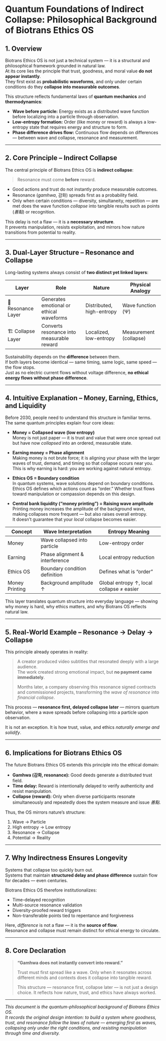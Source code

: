 # Quantum Foundations of Indirect Collapse: Philosophical Background of Biotrans Ethics OS

## 1. Overview

Biotrans Ethics OS is not just a technical system — it is a structural and philosophical framework grounded in natural law.  
At its core lies the principle that trust, goodness, and moral value **do not appear instantly**.  
They first exist as **probabilistic waveforms**, and only under certain conditions do they **collapse into measurable outcomes**.

This structure reflects fundamental laws of **quantum mechanics** and **thermodynamics**:

- **Wave before particle:** Energy exists as a distributed wave function before localizing into a particle through observation.
- **Low-entropy formation:** Order (like money or reward) is always a low-entropy state that requires energy and structure to form.
- **Phase difference drives flow:** Continuous flow depends on differences — between wave and collapse, resonance and measurement.

---

## 2. Core Principle – Indirect Collapse

The central principle of Biotrans Ethics OS is **indirect collapse**:  
> Resonance must come **before** reward.

- Good actions and trust do not instantly produce measurable outcomes.
- Resonance (*gamhwa*, 감화) spreads first as a probability field.
- Only when certain conditions — diversity, simultaneity, repetition — are met does the wave function *collapse* into tangible results such as points (*善點*) or recognition.

This delay is not a flaw — it is a **necessary structure**.  
It prevents manipulation, resists exploitation, and mirrors how nature transitions from potential to reality.

---

## 3. Dual-Layer Structure – Resonance and Collapse

Long-lasting systems always consist of **two distinct yet linked layers**:

| Layer | Role | Nature | Physical Analogy |
|-------|------|--------|------------------|
| 🌊 Resonance Layer | Generates emotional or ethical waveforms | Distributed, high-entropy | Wave function (Ψ) |
| 🏗️ Collapse Layer | Converts resonance into measurable reward | Localized, low-entropy | Measurement (collapse) |

Sustainability depends on the **difference** between them.  
If both layers become identical — same timing, same logic, same speed — the flow stops.  
Just as no electric current flows without voltage difference, **no ethical energy flows without phase difference**.

---

## 4. Intuitive Explanation – Money, Earning, Ethics, and Liquidity

Before 2030, people need to understand this structure in familiar terms.  
The same quantum principles explain four core ideas:

- **Money = Collapsed wave (low entropy)**  
  Money is not just paper — it is trust and value that were once spread out but have now *collapsed* into an ordered, measurable state.

- **Earning money = Phase alignment**  
  Making money is not brute force; it is aligning your phase with the larger waves of trust, demand, and timing so that collapse occurs near you.  
  This is why earning is hard: you are working against natural entropy.

- **Ethics OS = Boundary condition**  
  In quantum systems, wave solutions depend on boundary conditions.  
  Ethics OS defines which actions count as “order.” Whether trust flows toward manipulation or compassion depends on this design.

- **Central bank liquidity (“money printing”) = Raising wave amplitude**  
  Printing money increases the amplitude of the background wave, making collapses more frequent — but also raises overall entropy.  
  It doesn’t guarantee that your *local* collapse becomes easier.

| Concept | Wave Interpretation | Entropy Meaning |
|--------|----------------------|------------------|
| Money | Wave collapsed into particle | Low-entropy order |
| Earning | Phase alignment & interference | Local entropy reduction |
| Ethics OS | Boundary condition definition | Defines what is “order” |
| Money Printing | Background amplitude ↑ | Global entropy ↑, local collapse ≠ easier |

This layer translates quantum structure into everyday language — showing why money is hard, why ethics matters, and why Biotrans OS reflects natural law.

---

## 5. Real-World Example – Resonance → Delay → Collapse

This principle already operates in reality:

> A creator produced video subtitles that resonated deeply with a large audience.  
> The work created strong emotional impact, but **no payment came immediately**.  
>  
> Months later, a company observing this resonance signed contracts and commissioned projects, transforming the *wave of resonance* into *financial collapse*.  

This process — **resonance first, delayed collapse later** — mirrors quantum behavior, where a wave spreads before collapsing into a particle upon observation.

It is not an exception. It is how trust, value, and ethics *naturally emerge and solidify*.

---

## 6. Implications for Biotrans Ethics OS

The future Biotrans Ethics OS extends this principle into the ethical domain:

- **Gamhwa (감화, resonance):** Good deeds generate a distributed trust field.
- **Time delay:** Reward is intentionally delayed to verify authenticity and resist manipulation.
- **Collapse (reward):** Only when diverse participants resonate simultaneously and repeatedly does the system measure and issue *善點*.

Thus, the OS mirrors nature’s structure:

1. Wave → Particle  
2. High entropy → Low entropy  
3. Resonance → Collapse  
4. Potential → Reality

---

## 7. Why Indirectness Ensures Longevity

Systems that collapse too quickly burn out.  
Systems that maintain **structured delay and phase difference** sustain flow for decades — even centuries.

Biotrans Ethics OS therefore institutionalizes:

- Time-delayed recognition  
- Multi-source resonance validation  
- Diversity-proofed reward triggers  
- Non-transferable points tied to repentance and forgiveness

Here, *difference* is not a flaw — it is the **source of flow**.  
Resonance and collapse must remain distinct for ethical energy to circulate.

---

## 8. Core Declaration

> **“Gamhwa does not instantly convert into reward.”**  
>  
> Trust must first spread like a wave. Only when it resonates across different minds and contexts does it collapse into tangible reward.  
>  
> This structure — resonance first, collapse later — is not just a design choice. It reflects how nature, trust, and ethics have always worked.

---

*This document is the quantum-philosophical background of Biotrans Ethics OS.  
It records the original design intention: to build a system where goodness, trust, and resonance follow the laws of nature — emerging first as waves, collapsing only under the right conditions, and resisting manipulation through time and diversity.*
